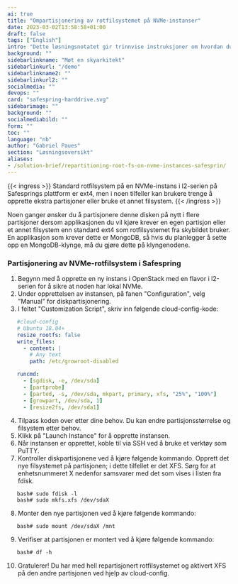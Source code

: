 ```yaml
---
ai: true
title: "Ompartisjonering av rotfilsystemet på NVMe-instanser"
date: 2023-03-02T13:58:58+01:00
draft: false
tags: ["English"]
intro: "Dette løsningsnotatet gir trinnvise instruksjoner om hvordan du ompartisjonerer rotfilsystemet på en NVMe-instans i l2-serien på Safesprings plattform."
background: ""
sidebarlinkname: "Møt en skyarkitekt"
sidebarlinkurl: "/demo"
sidebarlinkname2: ""
sidebarlinkurl2: ""
socialmedia: ""
devops: ""
card: "safespring-harddrive.svg"
sidebarimage: ""
background: ""
socialmediabild: ""
form: ""
toc: ""
language: "nb"
author: "Gabriel Paues"
section: "Løsningsoversikt"
aliases:
- /solution-brief/repartitioning-root-fs-on-nvme-instances-safesprin/
---
```

{{< ingress >}}
Standard rotfilsystem på en NVMe-instans i l2-serien på Safesprings plattform er ext4, men i noen tilfeller kan brukere trenge å opprette ekstra partisjoner eller bruke et annet filsystem.
{{< /ingress >}}

Noen ganger ønsker du å partisjonere denne disken på nytt i flere partisjoner dersom applikasjonen du vil kjøre krever en egen partisjon eller et annet filsystem enn standard ext4 som rotfilsystemet fra skybildet bruker. En applikasjon som krever dette er MongoDB, så hvis du planlegger å sette opp en MongoDB-klynge, må du gjøre dette på klyngenodene.

### Partisjonering av NVMe-rotfilsystem i Safespring

1. Begynn med å opprette en ny instans i OpenStack med en flavor i l2-serien for å sikre at noden har lokal NVMe.
2. Under opprettelsen av instansen, på fanen "Configuration", velg "Manual" for diskpartisjonering.
3. I feltet "Customization Script", skriv inn følgende cloud-config-kode:   
```yaml
   #cloud-config
   # Ubuntu 18.04+
   resize_rootfs: false
   write_files:
     - content: |
       # Any text
       path: /etc/growroot-disabled

   runcmd:
     - [sgdisk, -e, /dev/sda]
     - [partprobe]
     - [parted, -s, /dev/sda, mkpart, primary, xfs, "25%", "100%"]
     - [growpart, /dev/sda, 1]
     - [resize2fs, /dev/sda1]
   ```
4. Tilpass koden over etter dine behov. Du kan endre partisjonsstørrelse og filsystem etter behov.
5. Klikk på "Launch Instance" for å opprette instansen.
6. Når instansen er opprettet, koble til via SSH ved å bruke et verktøy som PuTTY.
7. Kontroller diskpartisjonene ved å kjøre følgende kommando. Opprett det nye filsystemet på partisjonen; i dette tilfellet er det XFS. Sørg for at enhetsnummeret X nedenfor samsvarer med det som vises i listen fra fdisk.   
```shell
   bash# sudo fdisk -l
   bash# sudo mkfs.xfs /dev/sdaX
   ```
8. Monter den nye partisjonen ved å kjøre følgende kommando:   
```shell
   bash# sudo mount /dev/sdaX /mnt
   ```
9. Verifiser at partisjonen er montert ved å kjøre følgende kommando:   
```shell
   bash# df -h
   ```
10. Gratulerer! Du har med hell repartisjonert rotfilsystemet og aktivert XFS på den andre partisjonen ved hjelp av cloud-config.